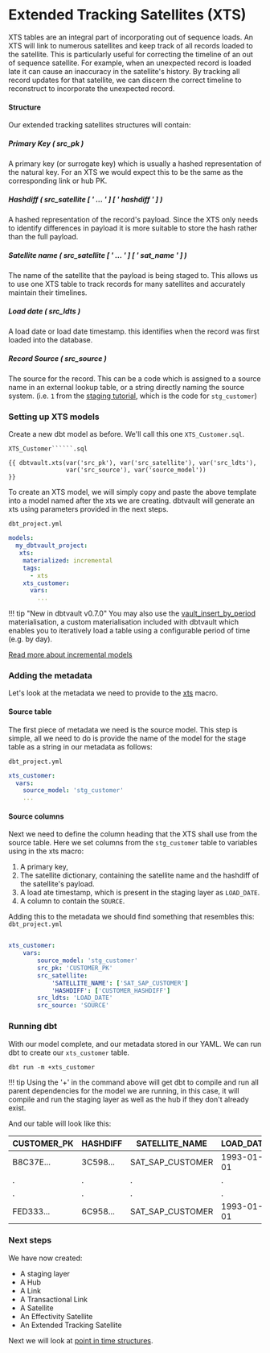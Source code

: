 # Extended Tracking Satellites (XTS)

XTS tables are an integral part of incorporating out of sequence loads. An XTS will link to numerous satellites and keep track of all records loaded to the satellite. This is particularly useful for correcting the timeline of an out of sequence satellite.
For example, when an unexpected record is loaded late it can cause an inaccuracy in the satellite's history. By tracking all record updates for that satellite, we can discern the correct timeline to reconstruct to incorporate the unexpected record.

#### Structure

Our extended tracking satellites structures will contain:

##### Primary Key ( src_pk )
A primary key (or surrogate key) which is usually a hashed representation of the natural key. For an XTS we would expect this to be the same as the corresponding link or hub PK.

##### Hashdiff ( src_satellite [ ' ... ' ] [ ' hashdiff ' ] )
A hashed representation of the record's payload. Since the XTS only needs to identify differences in payload it is more suitable to store the hash rather than the full payload.

##### Satellite name ( src_satellite [ ' ... ' ] [ ' sat_name ' ] )
The name of the satellite that the payload is being staged to. This allows us to use one XTS table to track records for many satellites and accurately maintain their timelines.

##### Load date ( src_ldts )
A load date or load date timestamp. this identifies when the record was first loaded into the database.

##### Record Source ( src_source )
The source for the record. This can be a code which is assigned to a source name in an external lookup table, 
or a string directly naming the source system.
(i.e. `1` from the [staging tutorial](tut_staging.md#adding-calculated-and-derived-columns), 
which is the code for `stg_customer`)
    
### Setting up XTS models

Create a new dbt model as before. We'll call this one `XTS_Customer.sql`. 

`XTS_Customer``````.sql`
```jinja
{{ dbtvault.xts(var('src_pk'), var('src_satellite'), var('src_ldts'), 
                var('src_source'), var('source_model'))                 }}
```

To create an XTS model, we will simply copy and paste the above template into a model named after the xts we are creating. dbtvault will generate an xts using parameters provided in the next steps.

`dbt_project.yml`
```yaml
models:
  my_dbtvault_project:
   xts:
    materialized: incremental
    tags:
      - xts
    xts_customer:
      vars:
        ...
```
!!! tip "New in dbtvault v0.7.0"
    You may also use the [vault_insert_by_period](../macros.md#vault_insert_by_period) materialisation, a custom materialisation 
    included with dbtvault which enables you to iteratively load a table using a configurable period of time (e.g. by day). 

[Read more about incremental models](https://docs.getdbt.com/docs/building-a-dbt-project/building-models/configuring-incremental-models/)

### Adding the metadata

Let's look at the metadata we need to provide to the [xts](../macros.md#xts) macro.

#### Source table

The first piece of metadata we need is the source model. This step is simple,
all we need to do is provide the name of the model for the stage table as a string in our metadata as follows:

`dbt_project.yml`
```yaml
xts_customer:
  vars:
    source_model: 'stg_customer'
    ...
```

#### Source columns

Next we need to define the column heading that the XTS shall use from the source table.
Here we set columns from the `stg_customer` table to variables using in the xts macro:

1. A primary key,
2. The satellite dictionary, containing the satellite name and the hashdiff of the satellite's payload.
3. A load ate timestamp, which is present in the staging layer as `LOAD_DATE`.
4. A column to contain the `SOURCE`.

Adding this to the metadata we should find something that resembles this:
`dbt_project.yml`
```yaml hl_lines="4 5 6 7 8 9"

xts_customer:
    vars:
        source_model: 'stg_customer'
        src_pk: 'CUSTOMER_PK'
        src_satellite: 
            'SATELLITE_NAME': ['SAT_SAP_CUSTOMER']
            'HASHDIFF': ['CUSTOMER_HASHDIFF']
        src_ldts: 'LOAD_DATE'
        src_source: 'SOURCE'
```

### Running dbt

With our model complete, and our metadata stored in our YAML. We can run dbt to create our `xts_customer` table.

`dbt run -m +xts_customer`

!!! tip
    Using the '+' in the command above will get dbt to compile and run all parent dependencies for the model we are 
    running, in this case, it will compile and run the staging layer as well as the hub if they don't already exist. 
    
And our table will look like this:

| CUSTOMER_PK  | HASHDIFF     | SATELLITE_NAME   | LOAD_DATE  | SOURCE       |
| ------------ | ------------ | ---------------- | ---------- | ------------ |
| B8C37E...    | 3C598...     | SAT_SAP_CUSTOMER | 1993-01-01 | *            |
| .            | .            | .                | .          | .            |
| .            | .            | .                | .          | .            |
| FED333...    | 6C958...     | SAT_SAP_CUSTOMER | 1993-01-01 | *            |

### Next steps

We have now created:

- A staging layer 
- A Hub 
- A Link
- A Transactional Link
- A Satellite
- An Effectivity Satellite
- An Extended Tracking Satellite

Next we will look at [point in time structures](tut_point_in_time.md).